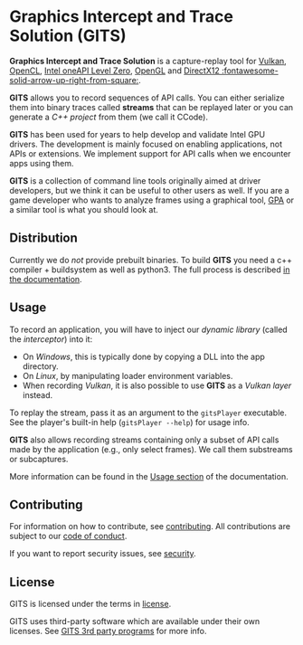 # Graphics Intercept and Trace Solution (GITS)

**Graphics Intercept and Trace Solution** is a capture-replay tool for [Vulkan](https://vulkan.org/), [OpenCL](https://www.khronos.org/opencl/), [Intel oneAPI Level Zero](https://spec.oneapi.io/level-zero/latest/core/INTRO.html), [OpenGL](https://www.khronos.org/opengl/) and [DirectX12 :fontawesome-solid-arrow-up-right-from-square:](https://learn.microsoft.com/en-us/windows/win32/direct3d12/direct3d-12-graphics).

**GITS** allows you to record sequences of API calls. You can either serialize them into binary traces called **streams** that can be replayed later or you can generate a _C++ project_ from them (we call it CCode).

**GITS** has been used for years to help develop and validate Intel GPU drivers. The development is mainly focused on enabling applications, not APIs or extensions. We implement support for API calls when we encounter apps using them.

**GITS** is a collection of command line tools originally aimed at driver developers, but we think it can be useful to other users as well. If you are a game developer who wants to analyze frames using a graphical tool, [GPA](https://www.intel.com/content/www/us/en/developer/tools/graphics-performance-analyzers/overview.html) or a similar tool is what you should look at.


## Distribution

Currently we do _not_ provide prebuilt binaries. To build **GITS** you need a c++ compiler + buildsystem as well as python3. 
The full process is described [in the documentation](docs/building.md). 

## Usage

To record an application, you will have to inject our _dynamic library_ (called the _interceptor_) into it:
- On _Windows_, this is typically done by copying a DLL into the app directory. 
- On _Linux_, by manipulating loader environment variables. 
- When recording _Vulkan_, it is also possible to use **GITS** as a _Vulkan layer_ instead.

To replay the stream, pass it as an argument to the `gitsPlayer` executable. See the player's built-in help (`gitsPlayer --help`) for usage info.

**GITS** also allows recording streams containing only a subset of API calls made by the application (e.g., only select frames). We call them substreams or subcaptures.

More information can be found in the [Usage section](docs/usage.md) of the documentation.

## Contributing

For information on how to contribute, see [contributing](CONTRIBUTING.md). All contributions are subject to our [code of conduct](CODE_OF_CONDUCT.md).

If you want to report security issues, see [security](SECURITY.md).

## License

GITS is licensed under the terms in [license](LICENSE.md).

GITS uses third-party software which are available under their own licenses. See [GITS 3rd party programs](GITS_third-party-programs.md) for more info.
